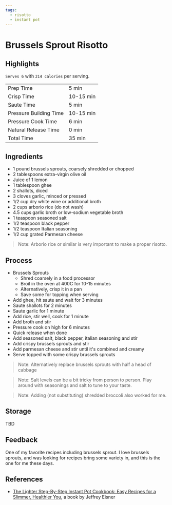 ```yaml
---
tags:
  - risotto
  - instant pot
---
```


# Brussels Sprout Risotto

## Highlights

`Serves 6` with `214 calories` per serving.

| | |
|----|-----|
| Prep Time             | 5 min     |
| Crisp Time            | 10-15 min |
| Saute Time            | 5 min     |
| Pressure Building Time| 10-15 min |
| Pressure Cook Time    | 6 min     |
| Natural Release Time  | 0 min     |
| Total Time            | 35 min    |

## Ingredients

* 1 pound brussels sprouts, coarsely shredded or chopped
* 2 tablespoons extra-virgin olive oil
* Juice of 1 lemon
* 1 tablespoon ghee
* 2 shallots, diced
* 3 cloves garlic, minced or pressed
* 1/2 cup dry white wine or additional broth
* 2 cups arborio rice (do not wash)
* 4.5 cups garlic broth or low-sodium vegetable broth
* 1 teaspoon seasoned salt
* 1/2 teaspoon black pepper
* 1/2 teaspoon Italian seasoning
* 1/2 cup grated Parmesan cheese

> Note: Arborio rice or similar is very important to make a proper risotto.

## Process

* Brussels Sprouts
    * Shred coarsely in a food processor
    * Broil in the oven at 400C for 10-15 minutes
    * Alternatively, crisp it in a pan
    * Save some for topping when serving
* Add ghee, hit saute and wait for 3 minutes
* Saute shallots for 2 minutes
* Saute garlic for 1 minute
* Add rice, stir well, cook for 1 minute
* Add broth and stir
* Pressure cook on high for 6 minutes
* Quick release when done
* Add seasoned salt, black pepper, italian seasoning and stir
* Add crispy brussels sprouts and stir
* Add parmesan cheese and stir until it's combined and creamy
* Serve topped with some crispy brussels sprouts

> Note: Alternatively replace brussels sprouts with half a head of cabbage

> Note: Salt levels can be a bit tricky from person to person. Play around with seasonings and salt to tune to your taste.

> Note: Adding (not substituting) shredded broccoli also worked for me.

## Storage

TBD

## Feedback

One of my favorite recipes including brussels sprout. I love brussels sprouts, and was looking for recipes bring some variety in, and this is the one for me these days.

## References

* [The Lighter Step-By-Step Instant Pot Cookbook: Easy Recipes for a Slimmer, Healthier You](https://www.amazon.com/Lighter-Step-Step-Instant-Cookbook/dp/031670637X/), a book by Jeffrey Eisner
